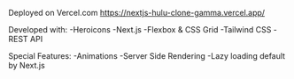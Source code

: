Deployed on Vercel.com https://nextjs-hulu-clone-gamma.vercel.app/

Developed with:
-Heroicons
-Next.js
-Flexbox & CSS Grid
-Tailwind CSS
-REST API

Special Features:
-Animations
-Server Side Rendering
-Lazy loading default by Next.js 
